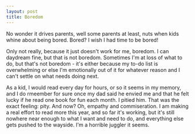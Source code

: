```yaml
---
layout: post
title: Boredom
---
```


No wonder it drives parents, well some parents at least, nuts when kids whine about being bored. Bored? I wish I had time to be bored! 

Only not really, because it just doesn't work for me, boredom. I can daydream fine, but that is not boredom. Sometimes I'm at loss of what to do, but that's not boredom - it's  either because my to-do list is overwhelming or else I'm emotionally out of it for whatever reason and I can't settle on what needs doing next. 

As a kid, I would read every day for hours, or so it seems in my memory, and I do rmeember for sure once my dad said he envied me and that he felt lucky if he read one book for fun each month. I pitied him. That was the exact feeling: pity. And now? Oh, empathy and commiseration. I am making a real effort to read more this year, and so far it's working, but it's still nowhere near enough to what I want and need to do, and everything else gets pushed to the wayside. I'm a horrible juggler it seems. 